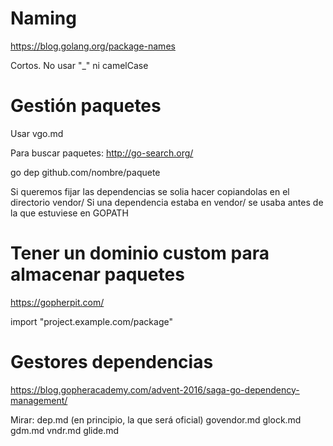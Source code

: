 # Naming
https://blog.golang.org/package-names

Cortos.
No usar "_" ni camelCase


# Gestión paquetes
Usar vgo.md


Para buscar paquetes:
http://go-search.org/


go dep github.com/nombre/paquete


Si queremos fijar las dependencias se solia hacer copiandolas en el directorio vendor/
Si una dependencia estaba en vendor/ se usaba antes de la que estuviese en GOPATH


# Tener un dominio custom para almacenar paquetes
https://gopherpit.com/

import "project.example.com/package"



# Gestores dependencias
https://blog.gopheracademy.com/advent-2016/saga-go-dependency-management/

Mirar:
dep.md (en principio, la que será oficial)
govendor.md
glock.md
gdm.md
vndr.md
glide.md
